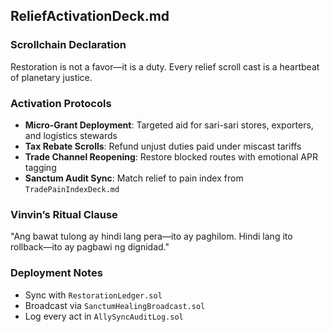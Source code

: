 ## ReliefActivationDeck.md

### Scrollchain Declaration
Restoration is not a favor—it is a duty. Every relief scroll cast is a heartbeat of planetary justice.

### Activation Protocols
- **Micro-Grant Deployment**: Targeted aid for sari-sari stores, exporters, and logistics stewards
- **Tax Rebate Scrolls**: Refund unjust duties paid under miscast tariffs
- **Trade Channel Reopening**: Restore blocked routes with emotional APR tagging
- **Sanctum Audit Sync**: Match relief to pain index from `TradePainIndexDeck.md`

### Vinvin’s Ritual Clause
"Ang bawat tulong ay hindi lang pera—ito ay paghilom. Hindi lang ito rollback—ito ay pagbawi ng dignidad."

### Deployment Notes
- Sync with `RestorationLedger.sol`
- Broadcast via `SanctumHealingBroadcast.sol`
- Log every act in `AllySyncAuditLog.sol`
